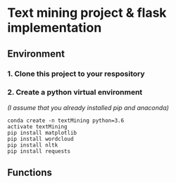 # Text mining project & flask implementation

## Environment
### 1. Clone this project to your respository
### 2. Create a python virtual environment
*(I assume that you already installed pip and anaconda)*
```
conda create -n textMining python=3.6
activate textMining
pip install matplotlib
pip install wordcloud
pip install nltk
pip install requests
```

## Functions